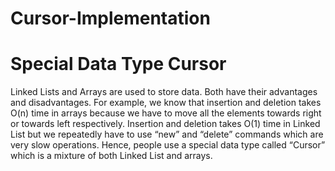 # Cursor-Implementation

<h1>Special Data Type Cursor</h1>
 <p> Linked Lists and Arrays are used to store data. Both  have  their  advantages  and disadvantages.  For  example,  we  know  that  insertion  and  deletion  takes  O(n)  time  in  arrays because we have to move all the elements towards right or towards left respectively. Insertion and  deletion  takes  O(1)  time  in  Linked  List but we repeatedly have to use “new” and “delete” commands  which  are  very  slow  operations. Hence,  people  use  a  special  data  type  called “Cursor” which is a mixture of both Linked List and arrays.</p>
